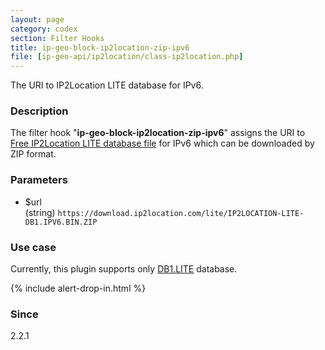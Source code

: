 ```yaml
---
layout: page
category: codex
section: Filter Hooks
title: ip-geo-block-ip2location-zip-ipv6
file: [ip-geo-api/ip2location/class-ip2location.php]
---
```


The URI to IP2Location LITE database for IPv6.

<!--more-->

### Description ###

The filter hook "**ip-geo-block-ip2location-zip-ipv6**" assigns the URI to 
[Free IP2Location LITE database file][IP2LocLITE] for IPv6 which can be 
downloaded by ZIP format.

### Parameters ###

- $url  
  (string) `https://download.ip2location.com/lite/IP2LOCATION-LITE-DB1.IPV6.BIN.ZIP`

### Use case ###

Currently, this plugin supports only [DB1.LITE][IP2LocDB1] database.

{% include alert-drop-in.html %}

### Since ###

2.2.1

[IP-Geo-Block]: https://wordpress.org/plugins/ip-geo-block/ "WordPress › IP Geo Block « WordPress Plugins"
[IP2LocLITE]:   https://lite.ip2location.com/ "Free IP Geolocation Database"
[IP2LocDB1]:    https://lite.ip2location.com/database-ip-country "Free IP2Location LITE IP-COUNTRY"
